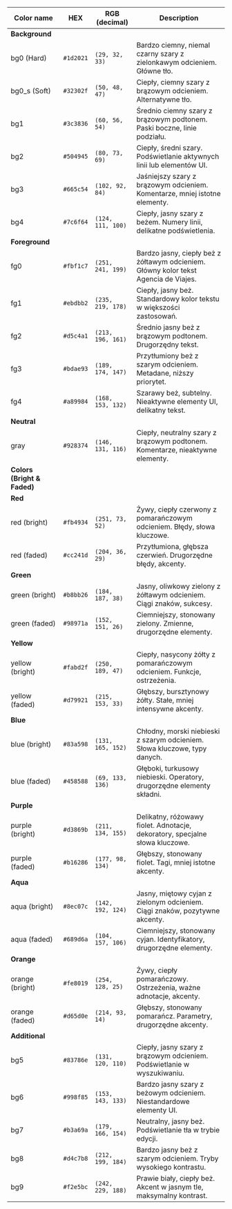 |Color name | HEX       | RGB (decimal)             | Description                                                                 |
|--------------|-----------|------------------|-------------------------------------------------------------------------------|
|**Background**|           |                  |                                                                               |
| bg0 (Hard)   | `#1d2021` | `(29, 32, 33)`   | Bardzo ciemny, niemal czarny szary z zielonkawym odcieniem. Główne tło.       |
| bg0_s (Soft) | `#32302f` | `(50, 48, 47)`   | Ciepły, ciemny szary z brązowym odcieniem. Alternatywne tło.                  |
| bg1          | `#3c3836` | `(60, 56, 54)`   | Średnio ciemny szary z brązowym podtonem. Paski boczne, linie podziału.       |
| bg2          | `#504945` | `(80, 73, 69)`   | Ciepły, średni szary. Podświetlanie aktywnych linii lub elementów UI.         |
| bg3          | `#665c54` | `(102, 92, 84)`  | Jaśniejszy szary z brązowym odcieniem. Komentarze, mniej istotne elementy.    |
| bg4          | `#7c6f64` | `(124, 111, 100)`| Ciepły, jasny szary z beżem. Numery linii, delikatne podświetlenia.           |
|**Foreground**|           |                  |                                                                               |
| fg0          | `#fbf1c7` | `(251, 241, 199)`| Bardzo jasny, ciepły beż z żółtawym odcieniem. Główny kolor tekst Agencia de Viajes.|
| fg1          | `#ebdbb2` | `(235, 219, 178)`| Ciepły, jasny beż. Standardowy kolor tekstu w większości zastosowań.          |
| fg2          | `#d5c4a1` | `(213, 196, 161)`| Średnio jasny beż z brązowym podtonem. Drugorzędny tekst.                     |
| fg3          | `#bdae93` | `(189, 174, 147)`| Przytłumiony beż z szarym odcieniem. Metadane, niższy priorytet.              |
| fg4          | `#a89984` | `(168, 153, 132)`| Szarawy beż, subtelny. Nieaktywne elementy UI, delikatny tekst.               |
| **Neutral** | | | |
| gray         | `#928374` | `(146, 131, 116)`| Ciepły, neutralny szary z brązowym podtonem. Komentarze, nieaktywne elementy. |
| **Colors (Bright & Faded)** | | | |
| **Red** | | | |
| red (bright) | `#fb4934` | `(251, 73, 52)`  | Żywy, ciepły czerwony z pomarańczowym odcieniem. Błędy, słowa kluczowe.       |
| red (faded)  | `#cc241d` | `(204, 36, 29)`  | Przytłumiona, głębsza czerwień. Drugorzędne błędy, akcenty.                   |
| **Green** | | | |
| green (bright)| `#b8bb26` | `(184, 187, 38)` | Jasny, oliwkowy zielony z żółtawym odcieniem. Ciągi znaków, sukcesy.         |
| green (faded)| `#98971a` | `(152, 151, 26)` | Ciemniejszy, stonowany zielony. Zmienne, drugorzędne elementy.                |
| **Yellow** | | | |
| yellow (bright)| `#fabd2f` | `(250, 189, 47)` | Ciepły, nasycony żółty z pomarańczowym odcieniem. Funkcje, ostrzeżenia.      |
| yellow (faded)| `#d79921` | `(215, 153, 33)` | Głębszy, bursztynowy żółty. Stałe, mniej intensywne akcenty.                  |
| **Blue** | | | |
| blue (bright)| `#83a598` | `(131, 165, 152)`| Chłodny, morski niebieski z szarym odcieniem. Słowa kluczowe, typy danych.   |
| blue (faded) | `#458588` | `(69, 133, 136)` | Głęboki, turkusowy niebieski. Operatory, drugorzędne elementy składni.        |
| **Purple** | | | |
| purple (bright)| `#d3869b` | `(211, 134, 155)`| Delikatny, różowawy fiolet. Adnotacje, dekoratory, specjalne słowa kluczowe. |
| purple (faded)| `#b16286` | `(177, 98, 134)` | Głębszy, stonowany fiolet. Tagi, mniej istotne akcenty.                       |
| **Aqua** | | | |
| aqua (bright)| `#8ec07c` | `(142, 192, 124)`| Jasny, miętowy cyjan z zielonym odcieniem. Ciągi znaków, pozytywne akcenty.  |
| aqua (faded) | `#689d6a` | `(104, 157, 106)`| Ciemniejszy, stonowany cyjan. Identyfikatory, drugorzędne elementy.           |
| **Orange** | | | |
| orange (bright)| `#fe8019` | `(254, 128, 25)` | Żywy, ciepły pomarańczowy. Ostrzeżenia, ważne adnotacje, akcenty.            |
| orange (faded)| `#d65d0e` | `(214, 93, 14)`  | Głębszy, stonowany pomarańcz. Parametry, drugorzędne akcenty.                 |
| **Additional** | | | |
| bg5          | `#83786e` | `(131, 120, 110)`| Ciepły, jasny szary z brązowym odcieniem. Podświetlanie w wyszukiwaniu.       |
| bg6          | `#998f85` | `(153, 143, 133)`| Bardzo jasny szary z beżowym odcieniem. Niestandardowe elementy UI.           |
| bg7          | `#b3a69a` | `(179, 166, 154)`| Neutralny, jasny beż. Podświetlanie tła w trybie edycji.                      |
| bg8          | `#d4c7b8` | `(212, 199, 184)`| Bardzo jasny beż z szarym odcieniem. Tryby wysokiego kontrastu.               |
| bg9          | `#f2e5bc` | `(242, 229, 188)`| Prawie biały, ciepły beż. Akcent w jasnym tle, maksymalny kontrast.          |
